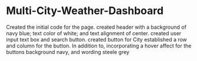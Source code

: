 # Multi-City-Weather-Dashboard
Created the initial code for the page.
created header with a background of navy blue; text color of white; and text alignment of center.
created user input text box and search button.
created button for City established a row and column for the button.  In addition to, incorporating a hover affect for the buttons background navy, and wording steele grey

